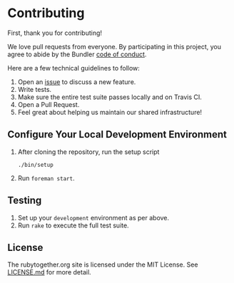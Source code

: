 # Contributing

First, thank you for contributing!

We love pull requests from everyone. By participating in this project, you
agree to abide by the Bundler [code of conduct].

[code of conduct]: https://github.com/bundler/bundler/blob/master/CODE_OF_CONDUCT.md

Here are a few technical guidelines to follow:

1. Open an [issue][issues] to discuss a new feature.
1. Write tests.
1. Make sure the entire test suite passes locally and on Travis CI.
1. Open a Pull Request.
1. Feel great about helping us maintain our shared infrastructure!

[issues]: https://github.com/rubytogether/rubytogether.org/issues


## Configure Your Local Development Environment

1. After cloning the repository, run the setup script

    `./bin/setup`

1. Run `foreman start`.


## Testing

1. Set up your `development` environment as per above.
1. Run `rake` to execute the full test suite.

## License

The rubytogether.org site is licensed under the MIT License.
See [LICENSE.md][1] for more detail.

[1]: LICENSE.md

